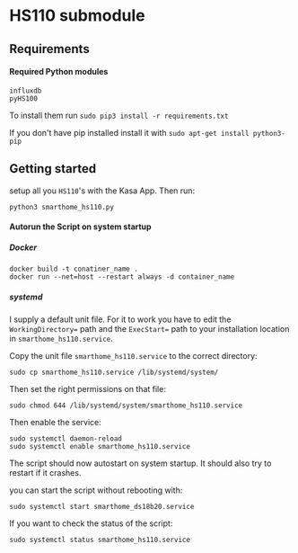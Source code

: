 # HS110 submodule

## Requirements
#### Required Python modules

````
influxdb
pyHS100
````

To install them run ``sudo pip3 install -r requirements.txt``

If you don't have pip installed install it with ``sudo apt-get install python3-pip``

## Getting started

setup all you ``HS110``'s with the Kasa App. Then run:

````
python3 smarthome_hs110.py
````

#### Autorun the Script on system startup

##### Docker

````
docker build -t conatiner_name .
docker run --net=host --restart always -d container_name
````

##### systemd

I supply a default unit file. For it to work you have to edit the ``WorkingDirectory=`` path and the ``ExecStart=`` path
to your installation location in ``smarthome_hs110.service``.

Copy the unit file ``smarthome_hs110.service`` to the correct directory:

````
sudo cp smarthome_hs110.service /lib/systemd/system/
````

Then set the right permissions on that file:

````
sudo chmod 644 /lib/systemd/system/smarthome_hs110.service
````

Then enable the service:
````
sudo systemctl daemon-reload
sudo systemctl enable smarthome_hs110.service
````

The script should now autostart on system startup.
It should also try to restart if it crashes.

you can start the script without rebooting with:

````
sudo systemctl start smarthome_ds18b20.service
````
If you want to check the status of the script:

````
sudo systemctl status smarthome_hs110.service
````